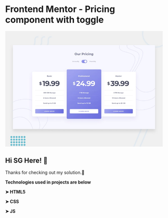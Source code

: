 # Frontend Mentor - Pricing component with toggle

![Design preview for the Pricing component with toggle coding challenge](./design/desktop-preview.jpg)


## Hi SG Here! 👋

Thanks for checking out my solution.🚀

**Technologies used in projects are below**

**➤ HTML5**

**➤ CSS**

**➤ JS**